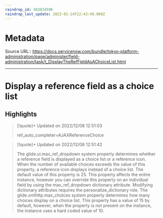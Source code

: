 ```yaml
---
raindrop_id: 483034596
raindrop_last_update: 2023-01-24T22:43:49.060Z
---
```


# Metadata
Source URL:: https://docs.servicenow.com/bundle/tokyo-platform-administration/page/administer/field-administration/task/t_DisplayTheRefFieldAsAChoiceList.html


---
# Display a reference field as a choice list



## Highlights

> [!quote]+ Updated on 2022/12/08 12:51:03
>
> ref_auto_completer=AJAXReferenceChoice

> [!quote]+ Updated on 2022/12/08 12:51:42
>
> The glide.ui.max_ref_dropdown system property determines whether
>              a reference field is displayed as a choice list or a reference icon. When the number
>              of available choices exceeds the value of this property, a reference icon displays
>              instead of a choice list. The default value of this property is 25. This property
>              affects the entire instance, however you can override this property on an individual
>              field by using the max_ref_dropdown dictionary attribute.
>              Modifying dictionary attributes requires the personalize_dictionary role.
>            The glide.xmlhttp.max_choices system property determines how
>              many choices display on a choice list. This property has a value of 15 by default,
>              however, when the property is not present on the instance, the instance uses a hard
>              coded value of 10.
